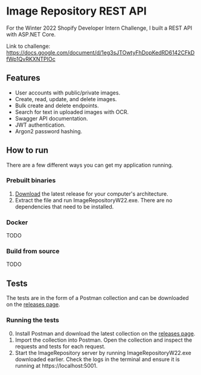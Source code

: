 # Image Repository REST API

For the Winter 2022 Shopify Developer Intern Challenge, I built a REST API with ASP.NET Core.

Link to challenge: https://docs.google.com/document/d/1eg3sJTOwtyFhDopKedRD6142CFkDfWp1QvRKXNTPIOc

## Features
- User accounts with public/private images.
- Create, read, update, and delete images.
- Bulk create and delete endpoints.
- Search for text in uploaded images with OCR.
- Swagger API documentation.
- JWT authentication.
- Argon2 password hashing.

## How to run
There are a few different ways you can get my application running.
### Prebuilt binaries
1. [Download](https://github.com/jacobmichels/ImageRepositoryW22/releases) the latest release for your computer's architecture.
2. Extract the file and run ImageRepositoryW22.exe. There are no dependencies that need to be installed.

### Docker
TODO

### Build from source
TODO

## Tests

The tests are in the form of a Postman collection and can be downloaded on the [releases page](https://github.com/jacobmichels/ImageRepositoryW22/releases).

### Running the tests
0. Install Postman and download the latest collection on the [releases page](https://github.com/jacobmichels/ImageRepositoryW22/releases).
1. Import the  collection into Postman. Open the collection and inspect the requests and tests for each request.
2. Start the ImageRepository server by running ImageRepositoryW22.exe downloaded earlier. Check the logs in the terminal and ensure it is running at https://localhost:5001.
